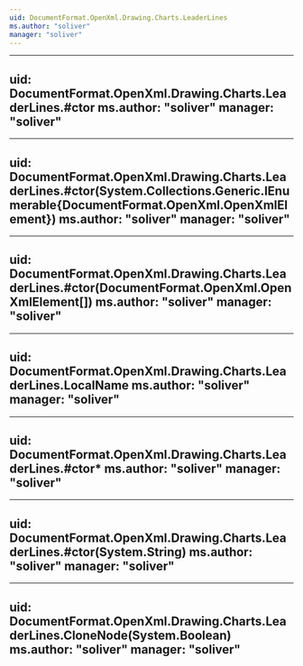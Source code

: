 ```yaml
---
uid: DocumentFormat.OpenXml.Drawing.Charts.LeaderLines
ms.author: "soliver"
manager: "soliver"
---
```


---
uid: DocumentFormat.OpenXml.Drawing.Charts.LeaderLines.#ctor
ms.author: "soliver"
manager: "soliver"
---

---
uid: DocumentFormat.OpenXml.Drawing.Charts.LeaderLines.#ctor(System.Collections.Generic.IEnumerable{DocumentFormat.OpenXml.OpenXmlElement})
ms.author: "soliver"
manager: "soliver"
---

---
uid: DocumentFormat.OpenXml.Drawing.Charts.LeaderLines.#ctor(DocumentFormat.OpenXml.OpenXmlElement[])
ms.author: "soliver"
manager: "soliver"
---

---
uid: DocumentFormat.OpenXml.Drawing.Charts.LeaderLines.LocalName
ms.author: "soliver"
manager: "soliver"
---

---
uid: DocumentFormat.OpenXml.Drawing.Charts.LeaderLines.#ctor*
ms.author: "soliver"
manager: "soliver"
---

---
uid: DocumentFormat.OpenXml.Drawing.Charts.LeaderLines.#ctor(System.String)
ms.author: "soliver"
manager: "soliver"
---

---
uid: DocumentFormat.OpenXml.Drawing.Charts.LeaderLines.CloneNode(System.Boolean)
ms.author: "soliver"
manager: "soliver"
---
